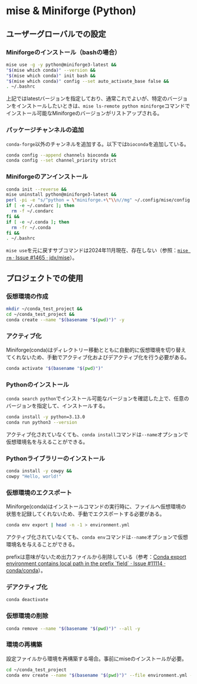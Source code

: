 
# mise & Miniforge (Python)
## ユーザーグローバルでの設定
### Miniforgeのインストール（bashの場合）
```sh
mise use -g -y python@miniforge3-latest &&
"$(mise which conda)" --version &&
"$(mise which conda)" init bash &&
"$(mise which conda)" config --set auto_activate_base false &&
. ~/.bashrc
```
上記ではlatestバージョンを指定しており、通常これでよいが、特定のバージョンをインストールしたいときは、`mise ls-remote python miniforge`コマンドでインストール可能なMiniforgeのバージョンがリストアップされる。

### パッケージチャンネルの追加
`conda-forge`以外のチャンネルを追加する。以下では`bioconda`を追加している。
```sh
conda config --append channels bioconda &&
conda config --set channel_priority strict
```

### Miniforgeのアンインストール
```sh
conda init --reverse &&
mise uninstall python@miniforge3-latest &&
perl -pi -e "s/^python = \"miniforge.+\"\\n//mg" ~/.config/mise/config.toml &&
if [ -e ~/.condarc ]; then
  rm -f ~/.condarc
fi &&
if [ -e ~/.conda ]; then
  rm -fr ~/.conda
fi &&
. ~/.bashrc
```
`mise use`を元に戻すサブコマンドは2024年11月現在、存在しない（参照：[`mise rm` · Issue #1465 · jdx/mise](https://github.com/jdx/mise/issues/1465)）。

## プロジェクトでの使用
### 仮想環境の作成
```sh
mkdir ~/conda_test_project &&
cd ~/conda_test_project &&
conda create --name "$(basename "$(pwd)")" -y
```

### アクティブ化
Miniforge(conda)はディレクトリー移動とともに自動的に仮想環境を切り替えてくれないため、手動でアクティブ化およびデアクティブ化を行う必要がある。
```sh
conda activate "$(basename "$(pwd)")"
```

### Pythonのインストール
`conda search python`でインストール可能なバージョンを確認した上で、任意のバージョンを指定して、インストールする。
```sh
conda install -y python=3.13.0
conda run python3 --version
```
アクティブ化されていなくても、`conda install`コマンドは`--name`オプションで仮想環境名を与えることができる。

### Pythonライブラリーのインストール
```sh
conda install -y cowpy &&
cowpy "Hello, world!"
```

### 仮想環境のエクスポート
Miniforge(conda)はインストールコマンドの実行時に、ファイルへ仮想環境の状態を記録してくれないため、手動でエクスポートする必要がある。
```sh
conda env export | head -n -1 > environment.yml
```
アクティブ化されていなくても、`conda env`コマンドは`--name`オプションで仮想環境名を与えることができる。

prefixは意味がないため出力ファイルから削除している（参考：[Conda export environment contains local path in the prefix \`field\` · Issue #11114 · conda/conda](https://github.com/conda/conda/issues/11114)）。

### デアクティブ化
```sh
conda deactivate
```

### 仮想環境の削除
```sh
conda remove --name "$(basename "$(pwd)")" --all -y
```

### 環境の再構築
設定ファイルから環境を再構築する場合。事前にmiseのインストールが必要。
```sh
cd ~/conda_test_project
conda env create --name "$(basename "$(pwd)")" --file environment.yml -y
```
